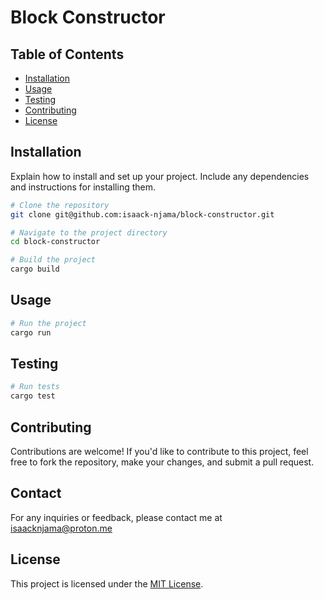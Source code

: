 # Block Constructor

## Table of Contents

- [Installation](#installation)
- [Usage](#usage)
- [Testing](#testing)
- [Contributing](#contributing)
- [License](#license)

## Installation

Explain how to install and set up your project. Include any dependencies and instructions for installing them.

```sh
# Clone the repository
git clone git@github.com:isaack-njama/block-constructor.git

# Navigate to the project directory
cd block-constructor

# Build the project
cargo build
```

## Usage

```sh
# Run the project
cargo run
```

## Testing

```sh
# Run tests
cargo test
```

## Contributing

Contributions are welcome! If you'd like to contribute to this project, feel free to fork the repository, make your changes, and submit a pull request.

## Contact

For any inquiries or feedback, please contact me at <isaacknjama@proton.me>

## License

This project is licensed under the [MIT License](LICENSE).

